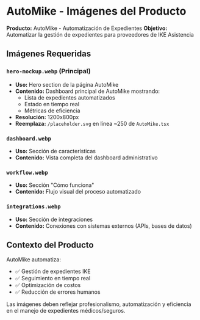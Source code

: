 # AutoMike - Imágenes del Producto

**Producto:** AutoMike - Automatización de Expedientes
**Objetivo:** Automatizar la gestión de expedientes para proveedores de IKE Asistencia

## Imágenes Requeridas

### `hero-mockup.webp` (Principal)
- **Uso:** Hero section de la página AutoMike
- **Contenido:** Dashboard principal de AutoMike mostrando:
  - Lista de expedientes automatizados
  - Estado en tiempo real
  - Métricas de eficiencia
- **Resolución:** 1200x800px
- **Reemplaza:** `/placeholder.svg` en línea ~250 de `AutoMike.tsx`

### `dashboard.webp`
- **Uso:** Sección de características
- **Contenido:** Vista completa del dashboard administrativo

### `workflow.webp`
- **Uso:** Sección "Cómo funciona"
- **Contenido:** Flujo visual del proceso automatizado

### `integrations.webp`
- **Uso:** Sección de integraciones
- **Contenido:** Conexiones con sistemas externos (APIs, bases de datos)

## Contexto del Producto

AutoMike automatiza:
- ✅ Gestión de expedientes IKE
- ✅ Seguimiento en tiempo real  
- ✅ Optimización de costos
- ✅ Reducción de errores humanos

Las imágenes deben reflejar profesionalismo, automatización y eficiencia en el manejo de expedientes médicos/seguros.